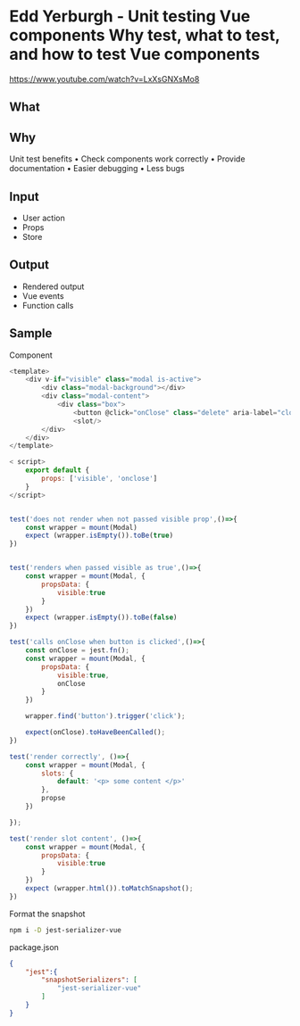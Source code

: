 # Edd Yerburgh - Unit testing Vue components Why test, what to test, and how to test Vue components
https://www.youtube.com/watch?v=LxXsGNXsMo8

## What



## Why
Unit test benefits
• Check components work correctly
• Provide documentation
• Easier debugging
• Less bugs

   
## Input
- User action
- Props
- Store

## Output
- Rendered output
- Vue events
- Function calls


## Sample
Component
```js
<template>
    <div v-if="visible" class="modal is-active">
        <div class="modal-background"></div>
        <div class="modal-content">
            <div class="box">
                <button @click="onClose" class="delete" aria-label="close"/>
                <slot/>
        </div>
    </div>
</template>

< script>
    export default {
        props: ['visible', 'onclose']
    }
</script>
```

```js

test('does not render when not passed visible prop',()=>{
    const wrapper = mount(Modal)
    expect (wrapper.isEmpty()).toBe(true)
})


test('renders when passed visible as true',()=>{
    const wrapper = mount(Modal, {
        propsData: {
            visible:true
        }
    })
    expect (wrapper.isEmpty()).toBe(false)
})

test('calls onClose when button is clicked',()=>{
    const onClose = jest.fn();
    const wrapper = mount(Modal, {
        propsData: {
            visible:true,
            onClose
        }
    })

    wrapper.find('button').trigger('click');

    expect(onClose).toHaveBeenCalled();
})

test('render correctly', ()=>{
    const wrapper = mount(Modal, {
        slots: {
            default: '<p> some content </p>'
        },
        propse
    })

});

test('render slot content', ()=>{
    const wrapper = mount(Modal, {
        propsData: {
            visible:true
        }
    })
    expect (wrapper.html()).toMatchSnapshot();
})
```

Format the snapshot
```sh
npm i -D jest-serializer-vue
```

package.json
```json
{
    "jest":{
        "snapshotSerializers": [
            "jest-serializer-vue"
        ]
    }
}
```
